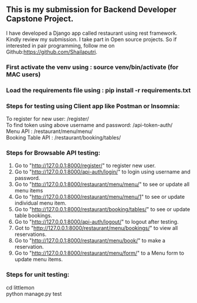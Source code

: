 
## This is my submission for Backend Developer Capstone Project.   

I have developed a Django app called restaurant using rest framework. Kindly review my submission.
I take part in Open source projects. So if interested in pair programming, 
follow me on Github:https://github.com/Shailaputri.   


### First activate the venv using : source venv/bin/activate (for MAC users)  
### Load the requirements file using : pip install -r requirements.txt    

### Steps for testing using Client app like Postman or Insomnia:  
To register for new user: /register/  
To find token using above username and password: /api-token-auth/  
Menu API : /restaurant/menu/menu/  
Booking Table API : /restaurant/booking/tables/  

### Steps for Browsable API testing:   
1. Go to "http://127.0.0.1:8000/register/" to register new user.  
2. Go to "http://127.0.0.1:8000/api-auth/login/" to login using username and password.  
3. Go to "http://127.0.0.1:8000/restaurant/menu/menu/" to see or update all menu items  
4. Go to "http://127.0.0.1:8000/restaurant/menu/menu/1" to see or update individual menu item.  
5. Go to "http://127.0.0.1:8000/restaurant/booking/tables/" to see or update table bookings.  
6. Go to "http://127.0.0.1:8000/api-auth/logout/" to logout after testing.  
7. Got to "http://127.0.0.1:8000/restaurant/menu/bookings/" to view all reservations.
8. Go to "http://127.0.0.1:8000/restaurant/menu/book/"  to make a reservation.
9. Go to "http://127.0.0.1:8000/restaurant/menu/form/" to a Menu form to update menu items.

### Steps for unit testing: 
cd littlemon  
python manage.py test  
